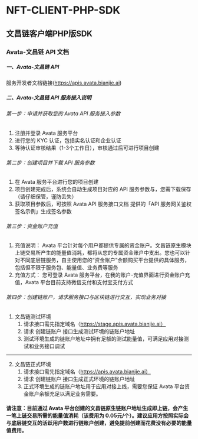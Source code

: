 # NFT-CLIENT-PHP-SDK

## 文昌链客户端PHP版SDK

### Avata-文昌链 API 文档

##### 一、Avata-文昌链 API

服务开发者文档链接(https://apis.avata.bianjie.ai)

##### 二、Avata-文昌链 API 服务接入说明

###### 第一步：申请并获取您的 Avata API 服务接入参数

1. 注册并登录 Avata 服务平台
2. 进行您的 KYC 认证，包括实名认证和企业认证
3. 等待认证审核结果（1-3个工作日），审核通过后可进行项目创建

###### 第二步：创建项目并下载 API 服务参数

1. 在 Avata 服务平台进行您的项目创建
2. 项目创建完成后，系统会自动生成项目对应的 API 服务参数与，您需下载保存（请仔细保管，谨防丢失）
3. 获取项目参数后，可按照 Avata API 服务接口文档 提供的「API 服务网关鉴权签名示例」生成签名参数

###### 第三步：资金账户充值

1. 充值说明：
   Avata 平台针对每个用户都提供专属的资金账户。文昌链原生模块上链交易所产生的能量值消耗，都将从您的专属资金账户中支出。您也可以针对不同底层链服务，自主使用您的“资金账户”余额购买平台提供的具体服务，包括但不限于服务包、能量值、业务费等服务
2. 充值方式：
   您可登录 Avata 服务平台，在我的账户-充值界面进行资金账户充值，Avata 平台目前支持微信支付和支付宝支付方式

###### 第四步：创建链账户，请求服务接口与区块链进行交互，实现业务对接

1. 文昌链测试环境
    1. 请求接口需先指定域名（https://stage.apis.avata.bianjie.ai）
    2. 请求 创建链账户 接口生成测试环境的链账户地址
    3. 测试环境生成的链账户地址中拥有足额的测试能量值，可满足应用对接测试和业务接口调试

---

2. 文昌链正式环境
    1. 请求接口需先指定域名（https://apis.avata.bianjie.ai）
    2. 请求 创建链账户 接口生成正式环境的链账户地址
    3. 正式环境生成的链账户地址用于应用对接上线，需要您保证 Avata 平台资金账户余额充足以满足业务需要。

#### 请注意：目前通过 Avata 平台创建的文昌链原生链账户地址生成即上链，会产生一笔上链交易所需的能量值消耗（该费用为 0.05元/个）。建议应用方按照实际会与底层链交互的活跃用户数进行链账户创建，避免提前创建而花费没有必要的能量值费用。
